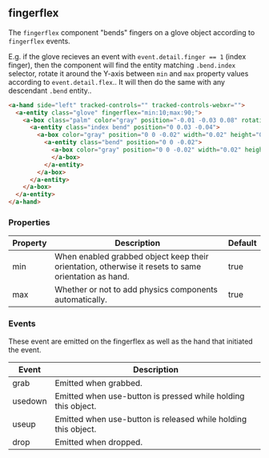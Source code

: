 ## fingerflex

The `fingerflex` component "bends" fingers on a glove object according to `fingerflex` events.

E.g. if the glove recieves an event with `event.detail.finger == 1` (index finger), then the component will find the entity matching `.bend.index` selector, rotate it around the Y-axis between `min` and `max` property values according to `event.detail.flex`.. It will then do the same with any descendant `.bend` entity..

```html
<a-hand side="left" tracked-controls="" tracked-controls-webxr="">
  <a-entity class="glove" fingerflex="min:10;max:90;">
    <a-box class="palm" color="gray" position="-0.01 -0.03 0.08" rotation="-35 0 0" width="0.02" height="0.08" depth="0.08">
      <a-entity class="index bend" position="0 0.03 -0.04">
        <a-box color="gray" position="0 0 -0.02" width="0.02" height="0.02" depth="0.04">
          <a-entity class="bend" position="0 0 -0.02">
            <a-box color="gray" position="0 0 -0.02" width="0.02" height="0.02" depth="0.04">
            </a-box>
          </a-entity>
        </a-box>
      </a-entity>
    </a-box>
  </a-entity>
</a-hand>
```

### Properties

| Property | Description                                                                                          | Default |
| -------- | ---------------------------------------------------------------------------------------------------- | ------- |
| min      | When enabled grabbed object keep their orientation, otherwise it resets to same orientation as hand. | true    |
| max      | Whether or not to add physics components automatically.                                              | true    |

### Events

These event are emitted on the fingerflex as well as the hand that initiated the event.

| Event   | Description                                                    |
| ------- | -------------------------------------------------------------- |
| grab    | Emitted when grabbed.                                          |
| usedown | Emitted when use-button is pressed while holding this object.  |
| useup   | Emitted when use-button is released while holding this object. |
| drop    | Emitted when dropped.                                          |
